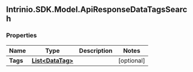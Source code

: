 ## Intrinio.SDK.Model.ApiResponseDataTagsSearch
### Properties

Name | Type | Description | Notes
------------ | ------------- | ------------- | -------------
**Tags** | [**List&lt;DataTag&gt;**](DataTag.md) |  | [optional] 

